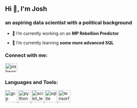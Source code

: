 <h2 align="left">Hi 👋, I'm Josh</h2>
<h3 align="left">an aspiring data scientist with a political background</h3>

- 🔭 I’m currently working on an **MP Rebellion Predictor**

- 🌱 I’m currently learning **some more advanced SQL**

<h3 align="left">Connect with me:</h3>
<p align="left">
<a href="https://linkedin.com/in/josheagle" target="blank"><img align="center" src="https://cdn.jsdelivr.net/npm/simple-icons@3.0.1/icons/linkedin.svg" alt="josheagle" height="30" width="40" /></a>
</p>

<h3 align="left">Languages and Tools:</h3>
<p align="left"> <a href="https://cloud.google.com" target="_blank"> <img src="https://www.vectorlogo.zone/logos/google_cloud/google_cloud-icon.svg" alt="gcp" width="40" height="40"/> </a> <a href="https://www.python.org" target="_blank"> <img src="https://devicons.github.io/devicon/devicon.git/icons/python/python-original.svg" alt="python" width="40" height="40"/> </a> <a href="https://scikit-learn.org/" target="_blank"> <img src="https://upload.wikimedia.org/wikipedia/commons/0/05/Scikit_learn_logo_small.svg" alt="scikit_learn" width="40" height="40"/> </a> <a href="https://www.sqlite.org/" target="_blank"> <img src="https://www.vectorlogo.zone/logos/sqlite/sqlite-icon.svg" alt="sqlite" width="40" height="40"/> </a> <a href="https://www.tensorflow.org" target="_blank"> <img src="https://www.vectorlogo.zone/logos/tensorflow/tensorflow-icon.svg" alt="tensorflow" width="40" height="40"/> </a> </p>
